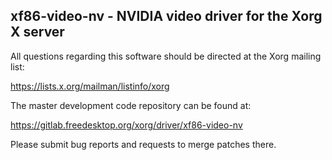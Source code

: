 xf86-video-nv - NVIDIA video driver for the Xorg X server
---------------------------------------------------------

All questions regarding this software should be directed at the
Xorg mailing list:

  https://lists.x.org/mailman/listinfo/xorg

The master development code repository can be found at:

  https://gitlab.freedesktop.org/xorg/driver/xf86-video-nv

Please submit bug reports and requests to merge patches there.

